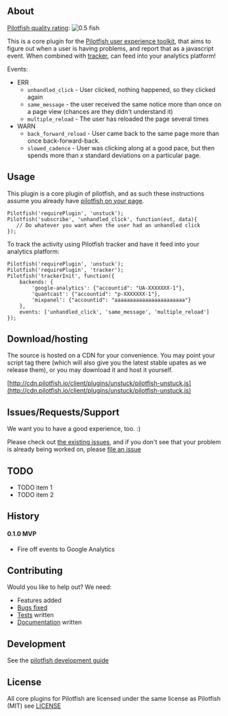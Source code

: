 ## About

[Pilotfish quality rating](https://github.com/pilotfish/pilotfish/blob/master/doc/ratings.md): ![0.5 fish](http://cdn.pilotfish.io/img/pilotfish-rating-0.5.png)

This is a core plugin for the [Pilotfish user experience toolkit](http://pilotfish.io), that aims to figure out when a user is having problems, and report that as a javascript event. When combined with [tracker](https://github.com/pilotfish/pilotfish/tree/master/plugins/tracker), can feed into your analytics platform!

Events:

* ERR
	* `unhandled_click` - User clicked, nothing happened, so they clicked again
	* `same_message` - the user received the same notice more than once on a page view (chances are they didn't understand it)
	* `multiple_reload` - The user has reloaded the page several times
* WARN
	* `back_forward_reload` - User came back to the same page more than once back-forward-back.  
	* `slowed_cadence` - User was clicking along at a good pace, but then spends more than x standard deviations on a particular page.

## Usage

This plugin is a core plugin of pilotfish, and as such these instructions assume you already have [pilotfish on your page](https://gist.github.com/3645309). 

```
Pilotfish('requirePlugin', 'unstuck');
Pilotfish('subscribe', 'unhandled_click', function(evt, data){
   // Do whatever you want when the user had an unhandled click
});
```
To track the activity using Pilotfish tracker and have it feed into your analytics platform:

```
Pilotfish('requirePlugin', 'unstuck');
Pilotfish('requirePlugin', 'tracker');
Pilotfish('trackerInit', function({
	backends: {
        'google-analytics': {"accountid": "UA-XXXXXXX-1"},
        'quantcast': {"accountid": "p-XXXXXXX-1"},
        'mixpanel': {"accountid": "aaaaaaaaaaaaaaaaaaaaaaa"}
    },
    events: ['unhandled_click', 'same_message', 'multiple_reload']
});

```


## Download/hosting
The source is hosted on a CDN for your convenience. You may point your script tag there (which will also give you the latest stable upates as we release them), or you may download it and host it yourself.

[http://cdn.pilotfish.io/client/plugins/unstuck/pilotfish-unstuck.js](http://cdn.pilotfish.io/client/plugins/unstuck/pilotfish-unstuck.js)

## Issues/Requests/Support
We want you to have a good experience, too. :)

Please check out [the existing issues](https://github.com/pilotfish/pilotfish/issues), and if you don't see that your problem is already being worked on, please [file an issue](https://github.com/pilotfish/pilotfish/issues/new)

## TODO
* TODO item 1
* TODO item 2

## History

#### 0.1.0 MVP
* Fire off events to Google Analytics 

## Contributing

Would you like to help out? We need:

* Features added
* [Bugs fixed](https://github.com/pilotfish/pilotfish/issues)
* [Tests](https://github.com/pilotfish/pilotfish/tree/master/plugins/unstuck/test) written
* [Documentation](https://github.com/pilotfish/pilotfish/tree/master/doc) written

## Development
See the [pilotfish development guide](https://github.com/pilotfish/pilotfish/blob/master/doc/development.md)


## License
All core plugins for Pilotfish are licensed under the same license as Pilotfish (MIT) see [LICENSE](https://github.com/pilotfish/pilotfish/blob/master/LICENSE)


